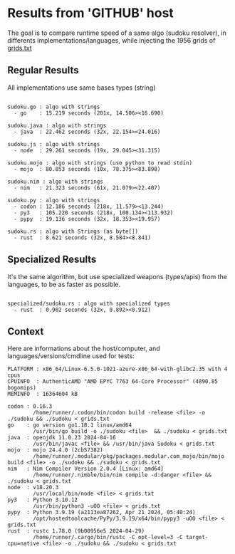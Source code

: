 # Results from 'GITHUB' host

The goal is to compare runtime speed of a same algo (sudoku resolver), in differents implementations/languages, while injecting the 1956 grids of [grids.txt](grids.txt)

## Regular Results

All implementations use same bases types (string)

```

sudoku.go : algo with strings
  - go    : 15.219 seconds (201x, 14.506><16.690)

sudoku.java : algo with strings
  - java  : 22.462 seconds (32x, 22.154><24.016)

sudoku.js : algo with strings
  - node  : 29.261 seconds (19x, 29.045><31.315)

sudoku.mojo : algo with strings (use python to read stdin)
  - mojo  : 80.853 seconds (10x, 78.375><83.898)

sudoku.nim : algo with strings
  - nim   : 21.323 seconds (61x, 21.079><22.407)

sudoku.py : algo with strings
  - codon : 12.186 seconds (218x, 11.579><13.244)
  - py3   : 105.220 seconds (218x, 100.134><113.932)
  - pypy  : 19.136 seconds (32x, 18.353><19.957)

sudoku.rs : algo with Strings (as byte[])
  - rust  : 8.621 seconds (32x, 8.584><8.841)

```

## Specialized Results

It's the same algorithm, but use specialized weapons (types/apis) from the languages, to be as faster as possible.

```

specialized/sudoku.rs : algo with specialized types
  - rust  : 0.902 seconds (32x, 0.892><0.912)

```
## Context

Here are informations about the host/computer, and languages/versions/cmdline used for tests:
```
PLATFORM : x86_64/Linux-6.5.0-1021-azure-x86_64-with-glibc2.35 with 4 cpus
CPUINFO  : AuthenticAMD "AMD EPYC 7763 64-Core Processor" (4890.85 bogomips)
MEMINFO  : 16364604 kB

codon : 0.16.3
        /home/runner/.codon/bin/codon build -release <file> -o ./sudoku && ./sudoku < grids.txt
go    : go version go1.18.1 linux/amd64
        /usr/bin/go build -o ./sudoku <file>  && ./sudoku < grids.txt
java  : openjdk 11.0.23 2024-04-16
        /usr/bin/javac <file> && /usr/bin/java Sudoku < grids.txt
mojo  : mojo 24.4.0 (2cb57382)
        /home/runner/.modular/pkg/packages.modular.com_mojo/bin/mojo build <file> -o ./sudoku && ./sudoku < grids.txt
nim   : Nim Compiler Version 2.0.4 [Linux: amd64]
        /home/runner/.nimble/bin/nim compile -d:danger <file> && ./sudoku < grids.txt
node  : v18.20.3
        /usr/local/bin/node <file> < grids.txt
py3   : Python 3.10.12
        /usr/bin/python3 -uOO <file> < grids.txt
pypy  : Python 3.9.19 (a2113ea87262, Apr 21 2024, 05:40:24)
        /opt/hostedtoolcache/PyPy/3.9.19/x64/bin/pypy3 -uOO <file> < grids.txt
rust  : rustc 1.78.0 (9b00956e5 2024-04-29)
        /home/runner/.cargo/bin/rustc -C opt-level=3 -C target-cpu=native <file> -o ./sudoku && ./sudoku < grids.txt

```


